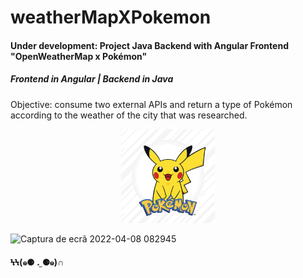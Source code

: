 # weatherMapXPokemon
<h4>Under development: Project Java Backend with Angular Frontend "OpenWeatherMap x Pokémon"</h4>
<h5>Frontend in Angular | Backend in Java</h5>
Objective: consume two external APIs and return a type of Pokémon according to the weather of the city that was researched.


<p align="center">
  <img src="https://raw.githubusercontent.com/reafreitas1/weatherMapXPokemon/63a7e60483e255c01213c7ed37d4385149d414b4/assets/pokemon.jpeg" width="150" height="150">
</p>


![Captura de ecrã 2022-04-08 082945](https://user-images.githubusercontent.com/79333175/170971599-8cd0a827-a69d-4a55-bf6e-307bb0fd7590.jpg)


<h4>ϞϞ(๑⚈ ․̫ ⚈๑)∩</h4>



